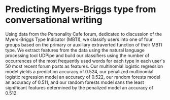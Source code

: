 # Predicting Myers-Briggs type from conversational writing

Using data from the Personality Cafe forum, dedicated to discussion of the Myers-Briggs Type Indicator (MBTI), we classify users into one of four groups based on the primary or auxiliary extraverted function of their MBTI type. We extract features from the data using the natural language processing tool UDPipe and build our classifiers using the number of occurrences of the most frequently used words for each type in each user's 50 most recent forum posts as features. Our multinomial logistic regression model yields a prediction accuracy of 0.524, our penalized multinomial logistic regression model an accuracy of 0.522, our random forests model an accuracy of 0.511, and our random forests model sans the least significant features determined by the penalized model an accuracy of 0.512.
